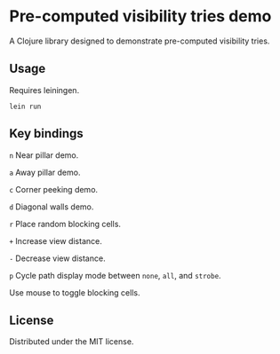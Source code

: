 # Pre-computed visibility tries demo

A Clojure library designed to demonstrate pre-computed visibility tries.

## Usage

Requires leiningen.

`lein run`

## Key bindings

`n` Near pillar demo.

`a` Away pillar demo.

`c` Corner peeking demo.

`d` Diagonal walls demo.

`r` Place random blocking cells.

`+` Increase view distance.

`-` Decrease view distance.

`p` Cycle path display mode between `none`, `all`, and `strobe`.

Use mouse to toggle blocking cells.

## License

Distributed under the MIT license.

